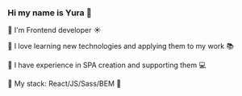 ### Hi my name is Yura 🐥 

:small_blue_diamond: I'm Frontend developer :sunny:

:small_blue_diamond: I love learning new technologies and applying them to my work 📚 

:small_blue_diamond: I have experience in SPA creation and supporting them :computer:

:small_blue_diamond: My stack: React/JS/Sass/BEM 🚀
